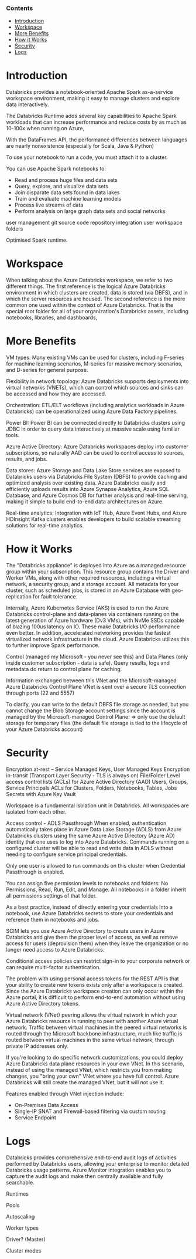 ### Contents

- [Introduction](#introduction)
- [Workspace](#workspace)
- [More Benefits](#more-benefits)
- [How it Works](#how-it-works)
- [Security](#security)
- [Logs](#logs)

# Introduction

Databricks provides a notebook-oriented Apache Spark as-a-service workspace environment, making it easy to manage clusters and explore data interactively.

The Databricks Runtime adds several key capabilities to Apache Spark workloads that can increase performance and reduce costs by as much as 10-100x when running on Azure,

With the DataFrames API, the performance differences between languages are nearly nonexistence (especially for Scala, Java & Python)

To use your notebook to run a code, you must attach it to a cluster.

You can use Apache Spark notebooks to:
- Read and process huge files and data sets
- Query, explore, and visualize data sets
- Join disparate data sets found in data lakes
- Train and evaluate machine learning models
- Process live streams of data
- Perform analysis on large graph data sets and social networks

user management
git source code repository integration
user workspace folders

Optimised Spark runtime.

# Workspace

When talking about the Azure Databricks workspace, we refer to two different things. The first reference is the logical Azure Databricks environment in which clusters are created, data is stored (via DBFS), and in which the server resources are housed. The second reference is the more common one used within the context of Azure Databricks. That is the special root folder for all of your organization's Databricks assets, including notebooks, libraries, and dashboards,

# More Benefits

VM types: Many existing VMs can be used for clusters, including F-series for machine learning scenarios, M-series for massive memory scenarios, and D-series for general purpose.

Flexibility in network topology: Azure Databricks supports deployments into virtual networks (VNETs), which can control which sources and sinks can be accessed and how they are accessed.

Orchestration: ETL/ELT workflows (including analytics workloads in Azure Databricks) can be operationalized using Azure Data Factory pipelines.

Power BI: Power BI can be connected directly to Databricks clusters using JDBC in order to query data interactively at massive scale using familiar tools.

Azure Active Directory: Azure Databricks workspaces deploy into customer subscriptions, so naturally AAD can be used to control access to sources, results, and jobs.

Data stores: Azure Storage and Data Lake Store services are exposed to Databricks users via Databricks File System (DBFS) to provide caching and optimized analysis over existing data. Azure Databricks easily and efficiently uploads results into Azure Synapse Analytics, Azure SQL Database, and Azure Cosmos DB for further analysis and real-time serving, making it simple to build end-to-end data architectures on Azure.

Real-time analytics: Integration with IoT Hub, Azure Event Hubs, and Azure HDInsight Kafka clusters enables developers to build scalable streaming solutions for real-time analytics.

# How it Works

The "Databricks appliance" is deployed into Azure as a managed resource group within your subscription. This resource group contains the Driver and Worker VMs, along with other required resources, including a virtual network, a security group, and a storage account. All metadata for your cluster, such as scheduled jobs, is stored in an Azure Database with geo-replication for fault tolerance.

Internally, Azure Kubernetes Service (AKS) is used to run the Azure Databricks control-plane and data-planes via containers running on the latest generation of Azure hardware (Dv3 VMs), with NvMe SSDs capable of blazing 100us latency on IO. These make Databricks I/O performance even better. In addition, accelerated networking provides the fastest virtualized network infrastructure in the cloud. Azure Databricks utilizes this to further improve Spark performance.

Control (managed my Microsoft - you never see this) and Data Planes (only inside customer subscription - data is safe). Query results, logs and metadata do return to control plane for caching.

Information exchanged between this VNet and the Microsoft-managed Azure Databricks Control Plane VNet is sent over a secure TLS connection through ports (22 and 5557)

To clarify, you can write to the default DBFS file storage as needed, but you cannot change the Blob Storage account settings since the account is managed by the Microsoft-managed Control Plane. => only use the default storage for temporary files (the default file storage is tied to the lifecycle of your Azure Databricks account)

# Security

Encryption at-rest – Service Managed Keys, User Managed Keys
Encryption in-transit (Transport Layer Security - TLS is always on)
File/Folder Level access control lists (ACLs) for Azure Active Directory (AAD) Users, Groups, Service Principals
ACLs for Clusters, Folders, Notebooks, Tables, Jobs
Secrets with Azure Key Vault

Workspace is a fundamental isolation unit in Databricks. All workspaces are isolated from each other.


Access control - ADLS Passthrough
When enabled, authentication automatically takes place in Azure Data Lake Storage (ADLS) from Azure Databricks clusters using the same Azure Active Directory (Azure AD) identity that one uses to log into Azure Databricks. Commands running on a configured cluster will be able to read and write data in ADLS without needing to configure service principal credentials.

Only one user is allowed to run commands on this cluster when Credential Passthrough is enabled.

You can assign five permission levels to notebooks and folders: No Permissions, Read, Run, Edit, and Manage. All notebooks in a folder inherit all permissions settings of that folder.

As a best practice, instead of directly entering your credentials into a notebook, use Azure Databricks secrets to store your credentials and reference them in notebooks and jobs.

SCIM lets you use Azure Active Directory to create users in Azure Databricks and give them the proper level of access, as well as remove access for users (deprovision them) when they leave the organization or no longer need access to Azure Databricks.

Conditional access policies can restrict sign-in to your corporate network or can require multi-factor authentication.

The problem with using personal access tokens for the REST API is that your ability to create new tokens exists only after a workspace is created. Since the Azure Databricks workspace creation can only occur within the Azure portal, it is difficult to perform end-to-end automation without using Azure Active Directory tokens. 


Virtual network (VNet) peering allows the virtual network in which your Azure Databricks resource is running to peer with another Azure virtual network. Traffic between virtual machines in the peered virtual networks is routed through the Microsoft backbone infrastructure, much like traffic is routed between virtual machines in the same virtual network, through private IP addresses only.

If you're looking to do specific network customizations, you could deploy Azure Databricks data plane resources in your own VNet. In this scenario, instead of using the managed VNet, which restricts you from making changes, you "bring your own" VNet where you have full control. Azure Databricks will still create the managed VNet, but it will not use it.

Features enabled through VNet injection include:
- On-Premises Data Access
- Single-IP SNAT and Firewall-based filtering via custom routing
- Service Endpoint

# Logs

Databricks provides comprehensive end-to-end audit logs of activities performed by Databricks users, allowing your enterprise to monitor detailed Databricks usage patterns. Azure Monitor integration enables you to capture the audit logs and make then centrally available and fully searchable.




Runtimes

Pools

Autoscaling

Worker types

Driver? (Master)

Cluster modes